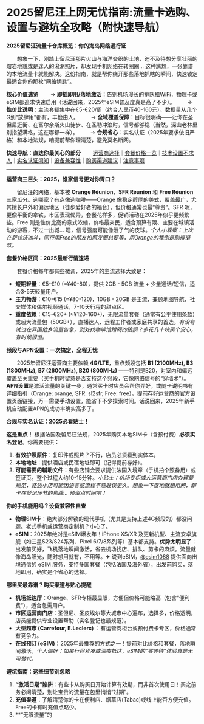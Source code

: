 # 2025留尼汪上网无忧指南:流量卡选购、设置与避坑全攻略（附快速导航）

**2025留尼汪流量卡仓库概览：你的海岛网络通行证**

　　想象一下，刚踏上留尼汪那片火山与海洋交织的土地，迫不及待想分享壮丽的熔岩地貌或是迷人的潟湖照片，却发现手机网络在转圈圈… 这种尴尬，一张靠谱的本地流量卡就能解决。这份指南，就是帮你绕开那些落地抓瞎的瞬间，快速锁定最适合你的那枚“网络钥匙”。

**核心价值速览**
　　→ **即插即用/落地激活**：告别机场漫长的排队租WiFi，物理卡或eSIM都追求快速启用（话说回来，2025年eSIM普及度真是高了不少）。
　　→ **性价比透明**：主流套餐集中在€5-€20/周（约合人民币40-160元），数据量从几个G到“放肆用”都有，丰俭由人。
　　→ **全域覆盖保障**：目标很明确——让你在圣但尼逛街、在富尔奈斯火山徒步、在圣勒冲浪时，信号都够稳（当然，深山老林里别指望满格，这在哪都一样）。
　　→ **合规省心**：实名认证（2025年要求依旧严格）和本地法规，咱提前帮你理清楚，避免莫名断网。

**快速导航：直达你最关心的部分**
　　[运营商选择](#运营商三巨头-2025谁家信号更对你胃口)｜[套餐价格一览](#套餐价格区间-2025最新行情速递)｜[技术设置不求人](#频段与apn设置-一次搞定全程无忧)｜[实名认证须知](#合规与实名认证-2025必看贴士)｜[设备兼容性](#你的手机能用吗-设备兼容性自查)｜[购买渠道建议](#哪里买最靠谱-购买渠道与贴心提醒)｜[注意事项](#避坑指南-这些细节别忽略)

---

**运营商三巨头：2025，谁家信号更对你胃口？**

　　留尼汪的网络，基本被 **Orange Réunion**、**SFR Réunion** 和 **Free Réunion** 三家瓜分。选哪家？有点像选咖啡——Orange 像稳定醇厚的美式，覆盖最广，尤其擅长户外和偏远地区（徒步爱好者的福音），但价格通常也最“尊贵”。SFR 呢，更像平衡的拿铁，市区表现优异，套餐花样多，促销活动在2025年似乎更频繁些。Free 则是性价比高的意式浓缩，价格最亲民，适合预算有限、主要在城镇活动的游客，不过一出城… 嗯，信号强度可能像泄了气的皮球。*个人小观察：上次在萨拉济冰斗，同行用Free的朋友拍照发圈总要等，用Orange的我倒是刷得挺欢。*

**套餐价格区间：2025最新行情速递**

　　套餐价格每年都有些微调，2025年的主流选择大致是：
*   **短期轻量**：€5-€10 (≈¥40-80)，提供 2GB - 5GB 流量 + 少量通话/短信，适合3-5天轻量用户。
*   **主力畅游**：€10-€15 (≈¥80-120)，10GB - 20GB 是主流，兼顾地图导航、社交媒体和偶尔视频通话，7-10天行程的甜点区。
*   **重度依赖**：€15-€20+ (≈¥120-160+)，无限流量套餐（通常有公平使用条款）或超大流量包（50GB+），直播达人、远程工作者或家庭共享的首选。*有没有试过在异国他乡流量告急，到处找咖啡馆蹭网的狼狈？多花几十块买个安心，有时候很值。*

**频段与APN设置：一次搞定，全程无忧**

　　2025年留尼汪运营商主要依赖 **4G/LTE**，重点频段包括 **B1 (2100MHz), B3 (1800MHz), B7 (2600MHz), B20 (800MHz)** ——特别是B20，对室内和偏远覆盖至关重要（买手机时留意是否支持这个频段，它像网络信号的“穿墙术”）。**APN设置**是激活流量的关键一步，通常买卡时店员会帮你弄好，或随卡说明书有详细指引（Orange: orange, SFR: sl2sfr, Free: free）。提前存好运营商的官方设置页面链接，万一需要手动设置，能省下不少摸索时间。话说回来，2025年新手机自动配置APN的成功率确实高多了。

**合规与实名认证：2025必看贴士！**

**这是重点！** 根据法国及留尼汪法规，2025年购买本地SIM卡（含预付费）**必须实名登记**。你需要提供：
1.  **有效护照原件**：复印件或照片？不行，店员必须看到实体本。
2.  **本地地址**：提供酒店或民宿地址即可（记得提前存好）。
3.  **可能需要的辅助文件**：有些店铺会要求提供法国入境章（手机拍个照备用）或签证页。整个过程大约10-15分钟。*小贴士：机场专柜或大运营商门店办理最规范，路边小店可能因语言或流程不熟耽误更久。想象一下落地就想用网，却卡在登记环节的焦躁… 预留点时间吧！*

**你的手机能用吗？设备兼容性自查**

*   **物理SIM卡**：绝大部分解锁的现代手机（尤其是支持上述4G频段的）都没问题。老式手机或运营商定制机？小心了。
*   **eSIM**：2025年绝对是eSIM爆发年！iPhone XS/XR 及更新机型、主流安卓旗舰（如三星S23/S24系列、Pixel 6/7/8系列等）基本都支持。**优势太明显了**：出发前买好，飞机落地瞬间激活，省去机场找店、排队、剪卡的麻烦。流量就像海岛阳光，随时想用就有，不用等。✈ 说到eSIM，[@esim1088](https://t.me/s/esim1088) 提供面向出境通信的 eSIM 服务，支持多国套餐（包括法国及海外省），出发前购买，落地即用，确实是个省心的选择。

**哪里买最靠谱？购买渠道与贴心提醒**

*   **机场抵达厅**：Orange、SFR专柜最显眼，方便但价格可能略高（包含“便利费”），适合急需用户。
*   **市区运营商门店**：圣但尼、圣皮埃尔等大城市中心遍布，选择多，价格透明，店员能提供专业设置帮助（实名登记也最规范）。
*   **大型超市 (Carrefour, E.Leclerc)** ：有运营商柜台或预付费卡专区，价格通常有竞争力。
*   **在线预订 (eSIM)**：2025年最推荐的方式之一！提前对比价格和套餐，落地瞬间激活。*个人偏好：如果行程紧凑或深夜抵达，eSIM的“零等待”体验真是无可替代。*

**避坑指南：这些细节别忽略**

1.  **“激活日期”陷阱**：有些卡从购买日开始计算有效期，而非首次使用日！买之前务必问清楚，别让宝贵的流量在包里悄悄“过期”。
2.  **充值渠道**：了解清楚你的卡在便利店、烟草店(Tabac)或线上能否方便充值。Free的卡有时充值点略少。
3.  **“无限流量”的